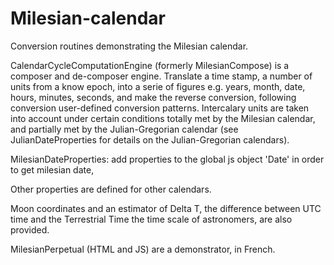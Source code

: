 # Milesian-calendar
Conversion routines demonstrating the Milesian calendar.

CalendarCycleComputationEngine (formerly MilesianCompose) is a composer and de-composer engine. Translate a time stamp, a number of units from a know epoch, into a serie of figures e.g. years, month, date, hours, minutes, seconds, and make the reverse conversion, following conversion user-defined conversion patterns. Intercalary units are taken into account under certain conditions totally met by the Milesian calendar, and partially met by the Julian-Gregorian calendar (see JulianDateProperties for details on the Julian-Gregorian calendars). 

MilesianDateProperties: add properties to the global js object 'Date' in order to get milesian date, 

Other properties are defined for other calendars. 

Moon coordinates and an estimator of Delta T, the difference between UTC time and the Terrestrial Time the time scale of astronomers, are also provided.

MilesianPerpetual (HTML and JS) are a demonstrator, in French.
